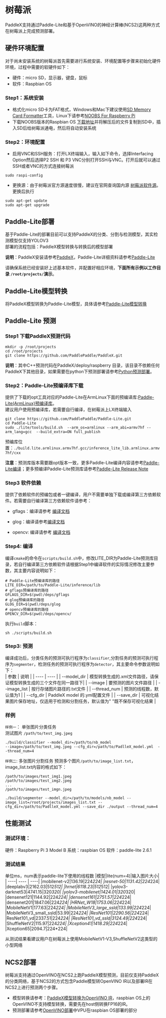 # 树莓派
PaddleX支持通过Paddle-Lite和基于OpenVINO的神经计算棒(NCS2)这两种方式在树莓派上完成预测部署。


## 硬件环境配置  

对于尚未安装系统的树莓派首先需要进行系统安装、环境配置等步骤来初始化硬件环境，过程中需要的软硬件如下： 

- 硬件：micro SD，显示器，键盘，鼠标
- 软件：Raspbian OS
### Step1：系统安装
- 格式化micro SD卡为FAT格式，Windows和Mac下建议使用[SD Memory Card Formatter](https://www.sdcard.org/downloads/formatter/)工具，Linux下请参考[NOOBS For Raspberry Pi](http://qdosmsq.dunbar-it.co.uk/blog/2013/06/noobs-for-raspberry-pi/)  
- 下载NOOBS版本的Raspbian OS [下载地址](https://www.raspberrypi.org/downloads/)并将解压后的文件复制到SD中，插入SD后给树莓派通电，然后将自动安装系统
### Step2：环境配置
- 启用VNC和SSH服务：打开LX终端输入，输入如下命令，选择Interfacing Option然后选择P2 SSH 和 P3 VNC分别打开SSH与VNC。打开后就可以通过SSH或者VNC的方式连接树莓派
```
sudo raspi-config
```
- 更换源：由于树莓派官方源速度很慢，建议在官网查询国内源 [树莓派软件源](https://www.jianshu.com/p/67b9e6ebf8a0)。更换后执行
```
sudo apt-get update
sudo apt-get upgrade
```

## Paddle-Lite部署
基于Paddle-Lite的部署目前可以支持PaddleX的分类、分割与检测模型，其实检测模型仅支持YOLOV3   
部署的流程包括：PaddleX模型转换与转换后的模型部署  

**说明**：PaddleX安装请参考[PaddleX](https://paddlex.readthedocs.io/zh_CN/develop/install.html)，Paddle-Lite详细资料请参考[Paddle-Lite](https://paddle-lite.readthedocs.io/zh/latest/index.html)

请确保系统已经安装好上述基本软件，并配置好相应环境，**下面所有示例以工作目录 `/root/projects/`演示**。

## Paddle-Lite模型转换
将PaddleX模型转换为Paddle-Lite模型，具体请参考[Paddle-Lite模型转换](./export_nb_model.md)

## Paddle-Lite 预测
### Step1 下载PaddleX预测代码
```
mkdir -p /root/projects
cd /root/projects
git clone https://github.com/PaddlePaddle/PaddleX.git
```
**说明**：其中C++预测代码在PaddleX/deploy/raspberry 目录，该目录不依赖任何PaddleX下其他目录，如果需要在python下预测部署请参考[Python预测部署](./python.md)。  

### Step2：Paddle-Lite预编译库下载
提供了下载的opt工具对应的Paddle-Lite在ArmLinux下面的预编译库:[Paddle-Lite(ArmLinux)预编译库](https://bj.bcebos.com/paddlex/deploy/lite/inference_lite_2.6.1_armlinux.tar.bz2)。  
建议用户使用预编译库，若需要自行编译，在树莓派上LX终端输入
```
git clone https://github.com/PaddlePaddle/Paddle-Lite.git
cd Paddle-Lite
sudo ./lite/tools/build.sh  --arm_os=armlinux --arm_abi=armv7hf --arm_lang=gcc  --build_extra=ON full_publish
```  

预编库位置：`./build.lite.armlinux.armv7hf.gcc/inference_lite_lib.armlinux.armv7hf/cxx`  

**注意**：预测库版本需要跟opt版本一致，更多Paddle-Lite编译内容请参考[Paddle-Lite编译](https://paddle-lite.readthedocs.io/zh/latest/user_guides/source_compile.html)；更多预编译Paddle-Lite预测库请参考[Paddle-Lite Release Note](https://github.com/PaddlePaddle/Paddle-Lite/releases)

### Step3 软件依赖
提供了依赖软件的预编包或者一键编译，用户不需要单独下载或编译第三方依赖软件。若需要自行编译第三方依赖软件请参考：

- gflags：编译请参考 [编译文档](https://gflags.github.io/gflags/#download)  

- glog：编译请参考[编译文档](https://github.com/google/glog)

- opencv: 编译请参考 
[编译文档](https://docs.opencv.org/master/d7/d9f/tutorial_linux_install.html)
### Step4: 编译
编译`cmake`的命令在`scripts/build.sh`中，修改LITE_DIR为Paddle-Lite预测库目录，若自行编译第三方依赖软件请根据Step1中编译软件的实际情况修改主要参数，其主要内容说明如下： 
``` 
# Paddle-Lite预编译库的路径
LITE_DIR=/path/to/Paddle-Lite/inference/lib
# gflags预编译库的路径
GFLAGS_DIR=$(pwd)/deps/gflags
# glog预编译库的路径
GLOG_DIR=$(pwd)/deps/glog
# opencv预编译库的路径
OPENCV_DIR=$(pwd)/deps/opencv/
```
执行`build`脚本：
 ```shell
 sh ./scripts/build.sh
 ```  


### Step3: 预测

编译成功后，分类任务的预测可执行程序为`classifier`,分割任务的预测可执行程序为`segmenter`，检测任务的预测可执行程序为`detector`，其主要命令参数说明如下：  
|  参数   | 说明  |
|  ----  | ----  |
| --model_dir  | 模型转换生成的.xml文件路径，请保证模型转换生成的三个文件在同一路径下|
| --image  | 要预测的图片文件路径 |
| --image_list  | 按行存储图片路径的.txt文件 |
| --thread_num | 预测的线程数，默认值为1 |
| --cfg_dir | PaddleX model 的.yml配置文件 |
| --save_dir | 可视化结果图片保存地址，仅适用于检测和分割任务，默认值为" "既不保存可视化结果 |

### 样例
`样例一`：
单张图片分类任务  
测试图片 `/path/to/test_img.jpeg`  

```shell
./build/classifier --model_dir=/path/to/nb_model 
--image=/path/to/test_img.jpeg --cfg_dir=/path/to/PadlleX_model.yml  --thread_num=4
```


`样例二`:
多张图片分割任务
预测多个图片`/path/to/image_list.txt`，image_list.txt内容的格式如下：
```
/path/to/images/test_img1.jpeg
/path/to/images/test_img2.jpeg
...
/path/to/images/test_imgn.jpeg
```

```shell
./build/segmenter --model_dir=/path/to/models/nb_model --image_list=/root/projects/images_list.txt --cfg_dir=/path/to/PadlleX_model.yml --save_dir ./output --thread_num=4  
```  

## 性能测试
### 测试环境：
硬件：Raspberry Pi 3 Model B
系统：raspbian OS
软件：paddle-lite 2.6.1
### 测试结果
单位ms，num表示paddle-lite下使用的线程数
|模型|lite(num=4)|输入图片大小|
| ----|  ---- | ----|
|mobilenet-v2|136.19|224*224|
|resnet-50|1131.42|224*224|
|deeplabv3|2162.03|512*512|
|hrnet|6118.23|512*512|
|yolov3-darknet53|4741.15|320*320|
|yolov3-mobilenet|1424.01|320*320|
|densenet121|1144.92|224*224|
|densenet161|2751.57|224*224|
|densenet201|1847.06|224*224|
|HRNet_W18|1753.06|224*224|
|MobileNetV1|177.63|224*224|
|MobileNetV3_large_ssld|133.99|224*224|
|MobileNetV3_small_ssld|53.99|224*224|
|ResNet101|2290.56|224*224|
|ResNet101_vd|2337.51|224*224|
|ResNet101_vd_ssld|3124.49|224*224|
|ShuffleNetV2|115.97|224*224|
|Xception41|1418.29|224*224|
|Xception65|2094.7|224*224|  

从测试结果看建议用户在树莓派上使用MobileNetV1-V3,ShuffleNetV2这类型的小型网络

## NCS2部署
树莓派支持通过OpenVINO在NCS2上跑PaddleX模型预测，目前仅支持PaddleX的分类网络，基于NCS2的方式包含Paddle模型转OpenVINO IR以及部署IR在NCS2上进行预测两个步骤。
- 模型转换请参考：[PaddleX模型转换为OpenVINO IR]('./openvino/export_openvino_model.md')，raspbian OS上的OpenVINO不支持模型转换，需要先在host侧转换FP16的IR。
- 预测部署请参考[OpenVINO部署](./openvino/linux.md)中VPU在raspbian OS部署的部分